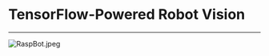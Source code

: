 # TensorFlow-Powered Robot Vision

***

![RaspBot.jpeg](https://github.com/leehaesung/TensorFlow-Powered_Robot_Vision/blob/master/ImageFiles/RaspBot.jpeg)
